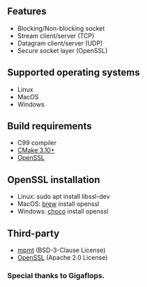 ## Features
* Blocking/Non-blocking socket
* Stream client/server (TCP)
* Datagram client/server (UDP)
* Secure socket layer (OpenSSL)

## Supported operating systems
* Linux
* MacOS
* Windows

## Build requirements
* C99 compiler
* [CMake 3.10+](https://cmake.org/)
* [OpenSSL](https://openssl.org/)

## OpenSSL installation
* Linux: sudo apt install libssl-dev
* MacOS: [brew](https://brew.sh/) install openssl
* Windows: [choco](https://chocolatey.org/) install openssl

## Third-party
* [mpmt](https://github.com/cfnptr/mpmt/) (BSD-3-Clause License)
* [OpenSSL](https://github.com/openssl/openssl/) (Apache 2.0 License)

### Special thanks to Gigaflops.

